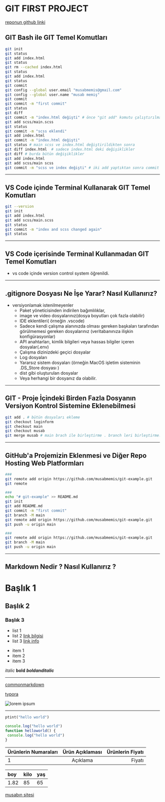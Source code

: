 # GIT FIRST PROJECT


[reponun github linki](https://github.com/musabmemis/git-example)

## GIT Bash ile GIT Temel Komutları

```sh
git init
git status
git add index.html
git status
git rm --cached index.html
git status
git add index.html
git status
git commit
git config --global user.email "musabmemis@gmail.com"
git config --global user.name "musab memiş"
git commit
git commit -m "first commit"
git status
git diff
git commit -m "index.html değişti" # önce "git add" komutu çalıştırılmalı
git add scss/main.scss 
git status
git commit -m "scss eklendi" 
git add index.html
git commit -m "index.html değişti" 
git status # main scss ve index.html değiştirildikten sonra
git diff index.html  # sadece index.html deki değişiklikler
git diff # burda bütün değişiklikler
git add index.html
git add scss/main scss 
git commit -m "scss ve index değişti" # iki add yaptıktan sonra commit atıldı 
```

---

## VS Code içinde Terminal Kullanarak GIT Temel Komutları

```sh
git --version
git init
git add index.html 
git add scss/main.scss 
git status
git commit -m "index and scss changed again" 
git status
```

---

## VS Code içerisinde Terminal Kullanmadan GIT Temel Komutları

- vs code içinde version control system öğrenildi.

---

## .gitignore Dosyası Ne İşe Yarar? Nasıl Kullanırız?

- versiyonlamak istenilmeyenler
  - Paket yöneticisinden indirilen bağımlılıklar,
  - image ve video dosyalarınız(dosya boyutları çok fazla olabilir)
  - IDE eklentileri( örneğin .vscode)
  - Sadece kendi çalışma alanınızda olması gereken başkaları tarafından görülmemesi gereken dosyalarınız (veritabanınıza ilişkin konfigürasyonlar)
  - API anahtarları, kimlik bilgileri veya hassas bilgiler içeren dosyalar(.env)
  - Çalışma dizinizdeki geçici dosyalar
  - Log dosyaları
  - Yararsız sistem dosyaları (örneğin MacOS işletim sisteminin .DS_Store dosyası )
  - dist gibi oluşturulan dosyalar
  - Veya herhangi bir dosyanız da olabilir.

---

## GIT - Proje İçindeki Birden Fazla Dosyanın Versiyon Kontrol Sistemine Eklenebilmesi

```sh
git add . # bütün dosyaları ekleme 
git checkout loginform
git checkout main
git checkout musab
git merge musab # main brach ile birleştirme . branch leri birleştirme.
```

---

## GitHub'a Projemizin Eklenmesi ve Diğer Repo Hosting Web Platformları

```sh
###
git remote add origin https://github.com/musabmemis/git-example.git
git remote

###
echo "# git-example" >> README.md
git init
git add README.md
git commit -m "first commit"
git branch -M main
git remote add origin https://github.com/musabmemis/git-example.git
git push -u origin main

###
git remote add origin https://github.com/musabmemis/git-example.git
git branch -M main
git push -u origin main
```

---

## Markdown Nedir ? Nasıl Kullanırız ?

# Başlık 1
## Başlık 2
### Başlık 3

- list 1
- list 2 [link bilgisi](loginForm.html)
- list 3 [link info](https://google.com)

* item 1
* item 2
* item 3

*italic* **bold** ***boldanditalic***

---

[commonmarkdown](https://commonmark.org)

[typora](https://typora.io)

![lorem ipsum](https://picsum.photos/200/300)

***

```python
ptint("hello world")
```

```javascript
console.log("hello world")
function helloworld() {
 console.log("hello world") 
}
```


| Ürünlerin Numaraları| Ürün Açıklaması| Ürünlerin Fiyatı|
| :--- | :---: | ---: |
| 1 | Açıklama | Fiyatı |


| boy | kilo | yaş |
| :--- | :--- | :--- |
| 1.82 | 85 | 65 | 

[musabın sitesi](https://anizm.net)